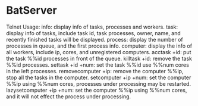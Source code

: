 # BatServer

Telnet Usage:
info:  display info of tasks, processes and workers.
task:  display info of tasks, include task id, task processes, owner, name, and recently finished tasks will be displayed.
process:  display the number of processes in queue, and the first process info.
computer:  display the info of all workers, include ip, cores, and unregistered computers.
acctask +id:  put the task %%id processes in front of the queue.
killtask +id:  remove the task %%id processes.
settask +id +num:  set the task %%id use %%num cores in the left processes.
removecomputer +ip:  remove the computer %%ip, stop all the tasks in the computer.
setcomputer +ip +num: set the computer %%ip using %%num cores, processes under processing may be restarted.
lazysetcomputer +ip +num: set the computer %%ip using %%num cores, and it will not effect the process under processing.
